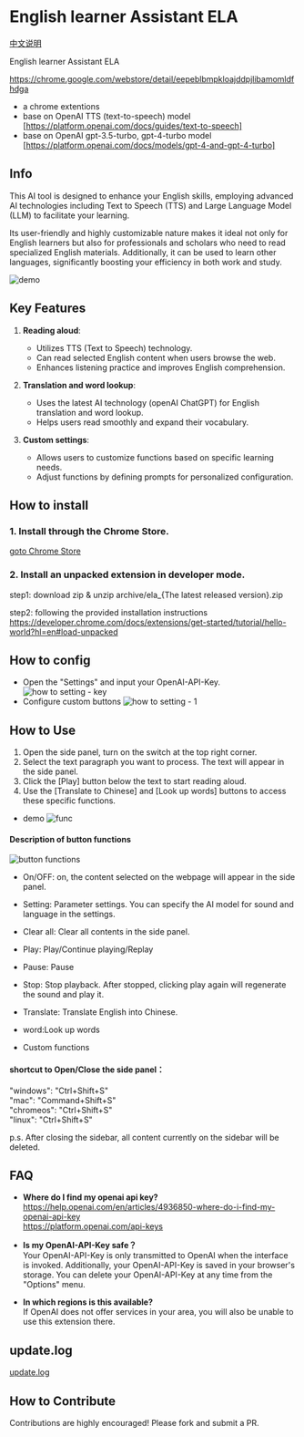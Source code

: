 # English learner Assistant ELA

[中文说明](/doc/readme_zh.md)

English learner Assistant ELA

https://chrome.google.com/webstore/detail/eepeblbmpkloajddpjlibamomldfhdga

- a chrome extentions
- base on OpenAI TTS (text-to-speech) model [https://platform.openai.com/docs/guides/text-to-speech]
- base on OpenAI gpt-3.5-turbo, gpt-4-turbo model [https://platform.openai.com/docs/models/gpt-4-and-gpt-4-turbo]

## Info

This AI tool is designed to enhance your English skills, employing advanced AI technologies including Text to Speech (TTS) and Large Language Model (LLM) to facilitate your learning.

Its user-friendly and highly customizable nature makes it ideal not only for English learners but also for professionals and scholars who need to read specialized English materials. Additionally, it can be used to learn other languages, significantly boosting your efficiency in both work and study.

![demo](/doc/images/0.3/en/demo.png)

## Key Features

1. **Reading aloud**:

   - Utilizes TTS (Text to Speech) technology.
   - Can read selected English content when users browse the web.
   - Enhances listening practice and improves English comprehension.

2. **Translation and word lookup**:

   - Uses the latest AI technology (openAI ChatGPT) for English translation and word lookup.
   - Helps users read smoothly and expand their vocabulary.

3. **Custom settings**:
   - Allows users to customize functions based on specific learning needs.
   - Adjust functions by defining prompts for personalized configuration.

## How to install

### 1. Install through the Chrome Store.

[goto Chrome Store](https://chromewebstore.google.com/detail/ela-%E8%8B%B1%E6%96%87%E5%AD%A6%E4%B9%A0%E5%8A%A9%E6%89%8B/eepeblbmpkloajddpjlibamomldfhdga)

### 2. Install an unpacked extension in developer mode.

step1: download zip & unzip
archive/ela\_{The latest released version}.zip

step2: following the provided installation instructions
https://developer.chrome.com/docs/extensions/get-started/tutorial/hello-world?hl=en#load-unpacked


## How to config

- Open the "Settings" and input your OpenAI-API-Key.
  ![how to setting - key](/doc/images/0.3/en/setting1.png)
- Configure custom buttons
  ![how to setting - 1](/doc/images/0.3/en/setting2.png)

## How to Use

1. Open the side panel, turn on the switch at the top right corner.
2. Select the text paragraph you want to process. The text will appear in the side panel.
3. Click the [Play] button below the text to start reading aloud.
4. Use the [Translate to Chinese] and [Look up words] buttons to access these specific functions.

- demo
  ![func](/doc/images/0.3/en/func1.png)

#### Description of button functions

![button functions](/doc/images/0.3/en/sidepanel.png)

- On/OFF: on, the content selected on the webpage will appear in the side panel.
- Setting: Parameter settings. You can specify the AI model for sound and language in the settings.
- Clear all: Clear all contents in the side panel.

- Play: Play/Continue playing/Replay
- Pause: Pause
- Stop: Stop playback. After stopped, clicking play again will regenerate the sound and play it.

- Translate: Translate English into Chinese.
- word:Look up words
- Custom functions

#### shortcut to Open/Close the side panel：

"windows": "Ctrl+Shift+S"  
"mac": "Command+Shift+S"  
"chromeos": "Ctrl+Shift+S"  
"linux": "Ctrl+Shift+S"

p.s. After closing the sidebar, all content currently on the sidebar will be deleted.

## FAQ

- **Where do I find my openai api key?**  
  https://help.openai.com/en/articles/4936850-where-do-i-find-my-openai-api-key  
  https://platform.openai.com/api-keys

- **Is my OpenAI-API-Key safe？**  
  Your OpenAI-API-Key is only transmitted to OpenAI when the interface is invoked. Additionally, your OpenAI-API-Key is saved in your browser's storage. You can delete your OpenAI-API-Key at any time from the "Options" menu.

- **In which regions is this available?**  
  If OpenAI does not offer services in your area, you will also be unable to use this extension there.

## update.log

[update.log](/doc/update.log.md)

## How to Contribute

Contributions are highly encouraged! Please fork and submit a PR.
